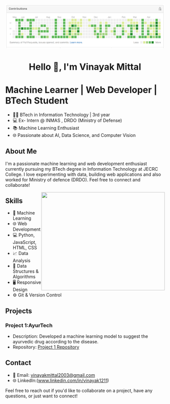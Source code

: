 [![MasterHead](/687474703a2f2f692e696d6775722e636f6d2f6337476d414a662e706e67.png
)](https://vinayakmittal.io)

<h1 align="center">Hello 👋, I'm Vinayak Mittal</h1>

# Machine Learner | Web Developer | BTech Student

- 👨‍🎓 BTech in Information Technology | 3rd year 
- 💻 Ex- Intern @ INMAS , DRDO (Ministry of Defense)
- 📚 Machine Learning Enthusiast
- 🌐 Passionate about AI, Data Science, and Computer Vision

## About Me
I'm a passionate machine learning and web development enthusiast currently pursuing my BTech degree in Information Technology at JECRC College. I love experimenting with data, building web applications and also worked for Ministry of defence (DRDO). Feel free to connect and collaborate!

<img align="right" src="pic.avif" height="311" width="390">

## Skills

- 🤖 Machine Learning
- 🌐 Web Development
- 💻 Python, JavaScript, HTML, CSS
- 📈 Data Analysis
- 🧩 Data Structures & Algorithms
- 🖥️ Responsive Design
- ⚙️ Git & Version Control

## Projects

### Project 1:AyurTech 
- Description: Developed a machine learning model  to suggest the ayurvedic drug according to the disease.
- Repository: [Project 1 Repository](https://github.com/Vinayak-Mittal/AyurTech)

## Contact

- 📧 Email: vinayakmittal2003@gmail.com
- 🌐 LinkedIn:(www.linkedin.com/in/vinayak1211)


Feel free to reach out if you'd like to collaborate on a project, have any questions, or just want to connect!


